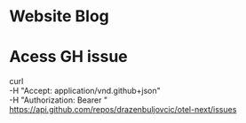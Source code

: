 # Website Blog

# Acess GH issue

curl \
 -H "Accept: application/vnd.github+json" \
 -H "Authorization: Bearer <token>" \
 https://api.github.com/repos/drazenbuljovcic/otel-next/issues
